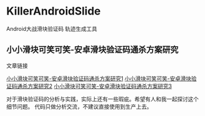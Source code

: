 # KillerAndroidSlide
Android大战滑块验证码 轨迹生成工具

## 小小滑块可笑可笑-安卓滑块验证码通杀方案研究



文章链接

[小小滑块可笑可笑-安卓滑块验证码通杀方案研究1](https://www.huruwo.top/%e5%b0%8f%e5%b0%8f%e6%bb%91%e5%9d%97%e5%8f%af%e7%ac%91%e5%8f%af%e7%ac%91-%e5%ae%89%e5%8d%93%e6%bb%91%e5%9d%97%e9%aa%8c%e8%af%81%e7%a0%81%e9%80%9a%e6%9d%80%e6%96%b9%e6%a1%88%e7%a0%94%e7%a9%b61/)
[小小滑块可笑可笑-安卓滑块验证码通杀方案研究2](https://www.huruwo.top/%e5%b0%8f%e5%b0%8f%e6%bb%91%e5%9d%97%e5%8f%af%e7%ac%91%e5%8f%af%e7%ac%91-%e5%ae%89%e5%8d%93%e6%bb%91%e5%9d%97%e9%aa%8c%e8%af%81%e7%a0%81%e9%80%9a%e6%9d%80%e6%96%b9%e6%a1%88%e7%a0%94%e7%a9%b62/)
[小小滑块可笑可笑-安卓滑块验证码通杀方案研究3](https://www.huruwo.top/%e5%b0%8f%e5%b0%8f%e6%bb%91%e5%9d%97%e5%8f%af%e7%ac%91%e5%8f%af%e7%ac%91-%e5%ae%89%e5%8d%93%e6%bb%91%e5%9d%97%e9%aa%8c%e8%af%81%e7%a0%81%e9%80%9a%e6%9d%80%e6%96%b9%e6%a1%88%e7%a0%94%e7%a9%b63/)


对于滑块验证码的分析与实践，实际上还有一些瑕疵。希望有人和我一起探讨这个细节问题。
代码只做分析交流，不建议直接使用到生产上去。
